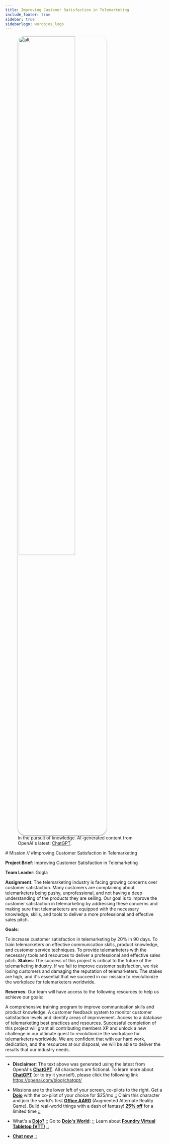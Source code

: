 ```yaml
---
title: Improving Customer Satisfaction in Telemarketing
include_footer: true
sidebar: true
sidebarlogo: wordojos_logo
---
```

<figure>
    <img src='/uploads/mechs/Barista.png' style="width: 65%;height: 65%;padding: 3px; box-shadow: 0 3px 5px rgba(0,0,0,.3);border-radius: 25px;overflow: hidden;border: none;" align="middle"; alt='alt'; alt='student in hoody with laptop';/>
    <figcaption>In the pursuit of knowledge.  AI-generated content from OpenAI's latest: <a href="https://openai.com/blog/chatgpt/" >ChatGPT</a>.</figcaption>
</figure>
# Mission // #Improving Customer Satisfaction in Telemarketing

**Project Brief**: Improving Customer Satisfaction in Telemarketing

**Team Leader**: Gogla

**Assignment**: The telemarketing industry is facing growing concerns over customer satisfaction. Many customers are complaining about telemarketers being pushy, unprofessional, and not having a deep understanding of the products they are selling. Our goal is to improve the customer satisfaction in telemarketing by addressing these concerns and making sure that telemarketers are equipped with the necessary knowledge, skills, and tools to deliver a more professional and effective sales pitch.

**Goals**:

To increase customer satisfaction in telemarketing by 20% in 90 days.
To train telemarketers on effective communication skills, product knowledge, and customer service techniques.
To provide telemarketers with the necessary tools and resources to deliver a professional and effective sales pitch.
**Stakes**: The success of this project is critical to the future of the telemarketing industry. If we fail to improve customer satisfaction, we risk losing customers and damaging the reputation of telemarketers. The stakes are high, and it's essential that we succeed in our mission to revolutionize the workplace for telemarketers worldwide.

**Reserves**: Our team will have access to the following resources to help us achieve our goals:

A comprehensive training program to improve communication skills and product knowledge.
A customer feedback system to monitor customer satisfaction levels and identify areas of improvement.
Access to a database of telemarketing best practices and resources.
Successful completion of this project will grant all contributing members XP and unlock a new challenge in our ultimate quest to revolutionize the workplace for telemarketers worldwide. We are confident that with our hard work, dedication, and the resources at our disposal, we will be able to deliver the results that our industry needs.

---

* **Disclaimer**: The text above was generated using the latest from OpenAI's [**ChatGPT**](https://openai.com/blog/chatgpt/).  All characters are fictional.  To learn more about [**ChatGPT**](https://openai.com/blog/chatgpt/) (or to try it yourself), please click the following link https://openai.com/blog/chatgpt/

* Missions are to the lower left of your screen, co-pilots to the right. Get a [**Dojo**](https://workmates.live/marketplace) with the co-pilot of your choice for $25/mo [::](https://workmates.live/marketplace)  Claim this character and join the world's first [**Office AARG**](https://dojos.world) (Augmented Alternate Reality Game). Build real-world things with a dash of fantasy! [**25% off**](https://blog.workdojos.com/deal-on-a-dojo) for a limited time [::](https://blog.workdojos.com/deal-on-a-dojo) 

* What's a [**Dojo?**](https://workdojos.com) [::](https://workdojos.com)  Go to [**Dojo's World**](https://dojos.world): [::](https://dojos.world)  Learn about [**Foundry Virtual Tabletop (VTT)**](https://foundryvtt.com) [::](https://foundryvtt.com/)

* [**Chat now**](https://chat.workmates.live/channel/support) [::](https://chat.workmates.live/channel/support)